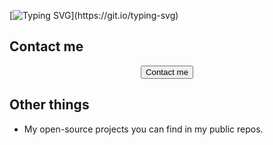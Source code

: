 [![Typing SVG](https://readme-typing-svg.demolab.com?font=Fira+Code&size=35&pause=1000&color=F71D4F&center=true&vCenter=true&width=440&height=200&lines=Valar+Morghulis!)](https://git.io/typing-svg)


## Contact me

<p align="center">
  <a href="https://linktr.ee/robertkovacskali">
    <button>Contact me</button>
  </a>
  

</p>

## Other things

- My open-source projects you can find in my public repos.

